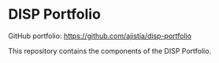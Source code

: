 # DISP Portfolio

GitHub portfolio:
https://github.com/ajistia/disp-portfolio

This repository contains the components of the DISP Portfolio.
